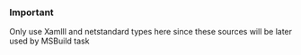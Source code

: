 ### Important

Only use XamlIl and netstandard types here since these sources will be later
used by MSBuild task
